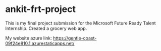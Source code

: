 # ankit-frt-project
This is my final project submission for the Microsoft Future Ready Talent Internship. Created a grocery web app.

My website azure link: https://gentle-coast-09f24e810.1.azurestaticapps.net/
